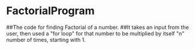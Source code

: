 # FactorialProgram

##The code for finding Factorial of a number.
##It takes an input from the user, then used a "for loop" for that number to be multiplied by itself "n" number of times, starting with 1.
